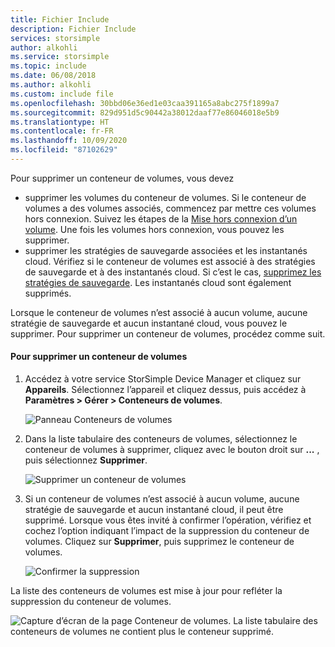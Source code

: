 ```yaml
---
title: Fichier Include
description: Fichier Include
services: storsimple
author: alkohli
ms.service: storsimple
ms.topic: include
ms.date: 06/08/2018
ms.author: alkohli
ms.custom: include file
ms.openlocfilehash: 30bbd06e36ed1e03caa391165a8abc275f1899a7
ms.sourcegitcommit: 829d951d5c90442a38012daaf77e86046018e5b9
ms.translationtype: HT
ms.contentlocale: fr-FR
ms.lasthandoff: 10/09/2020
ms.locfileid: "87102629"
---
```

Pour supprimer un conteneur de volumes, vous devez
 - supprimer les volumes du conteneur de volumes. Si le conteneur de volumes a des volumes associés, commencez par mettre ces volumes hors connexion. Suivez les étapes de la [Mise hors connexion d’un volume](../articles/storsimple/storsimple-8000-manage-volumes-u2.md#take-a-volume-offline). Une fois les volumes hors connexion, vous pouvez les supprimer. 
 - supprimer les stratégies de sauvegarde associées et les instantanés cloud. Vérifiez si le conteneur de volumes est associé à des stratégies de sauvegarde et à des instantanés cloud. Si c’est le cas, [supprimez les stratégies de sauvegarde](../articles/storsimple/storsimple-8000-manage-backup-policies-u2.md#delete-a-backup-policy). Les instantanés cloud sont également supprimés. 
 
Lorsque le conteneur de volumes n’est associé à aucun volume, aucune stratégie de sauvegarde et aucun instantané cloud, vous pouvez le supprimer. Pour supprimer un conteneur de volumes, procédez comme suit.

#### <a name="to-delete-a-volume-container"></a>Pour supprimer un conteneur de volumes
1. Accédez à votre service StorSimple Device Manager et cliquez sur **Appareils**. Sélectionnez l’appareil et cliquez dessus, puis accédez à **Paramètres > Gérer > Conteneurs de volumes**.

    ![Panneau Conteneurs de volumes](./media/storsimple-8000-create-volume-container/createvolumecontainer2.png)

2. Dans la liste tabulaire des conteneurs de volumes, sélectionnez le conteneur de volumes à supprimer, cliquez avec le bouton droit sur **...** , puis sélectionnez **Supprimer**.

    ![Supprimer un conteneur de volumes](./media/storsimple-8000-delete-volume-container/deletevolumecontainer1.png)

3. Si un conteneur de volumes n’est associé à aucun volume, aucune stratégie de sauvegarde et aucun instantané cloud, il peut être supprimé. Lorsque vous êtes invité à confirmer l’opération, vérifiez et cochez l’option indiquant l’impact de la suppression du conteneur de volumes. Cliquez sur **Supprimer**, puis supprimez le conteneur de volumes.

    ![Confirmer la suppression](./media/storsimple-8000-delete-volume-container/deletevolumecontainer2.png)

La liste des conteneurs de volumes est mise à jour pour refléter la suppression du conteneur de volumes.

![Capture d’écran de la page Conteneur de volumes. La liste tabulaire des conteneurs de volumes ne contient plus le conteneur supprimé.](./media/storsimple-8000-delete-volume-container/deletevolumecontainer5.png)


